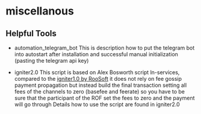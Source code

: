 # miscellanous

## Helpful Tools

* automation_telegram_bot
  This is description how to put the telegram bot into autostart after installation and successful manual initialization (pasting the telegram api key)
  
* igniter2.0
This script is based on Alex Bosworth script ln-services, compared to the [igniter1.0 by RooSoft](https://github.com/RooSoft/igniter.git) it does not rely on fee gossip payment propagation but instead build the final transaction setting all fees of the channels to zero (basefee and feerate) so you have to be sure that the participant of the ROF set the fees to zero and the payment will go through
Details how to use the script are found in igniter2.0

